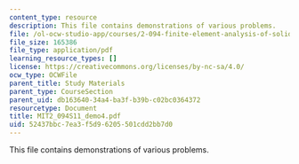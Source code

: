 ```yaml
---
content_type: resource
description: This file contains demonstrations of various problems.
file: /ol-ocw-studio-app/courses/2-094-finite-element-analysis-of-solids-and-fluids-ii-spring-2011/52437bbc7ea3f5d96205501cdd2bb7d0_MIT2_094S11_demo4.pdf
file_size: 165386
file_type: application/pdf
learning_resource_types: []
license: https://creativecommons.org/licenses/by-nc-sa/4.0/
ocw_type: OCWFile
parent_title: Study Materials
parent_type: CourseSection
parent_uid: db163640-34a4-ba3f-b39b-c02bc0364372
resourcetype: Document
title: MIT2_094S11_demo4.pdf
uid: 52437bbc-7ea3-f5d9-6205-501cdd2bb7d0
---
```

This file contains demonstrations of various problems.